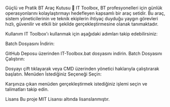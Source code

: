 Güçlü ve Pratik BT Araç Kutusu 🚀
IT Toolbox, BT profesyonelleri için günlük operasyonlarını kolaylaştırmayı hedefleyen kapsamlı bir araç setidir. Bu araç, sistem yöneticilerinin ve teknik ekiplerin ihtiyaç duyduğu yaygın görevleri hızlı, güvenilir ve etkili bir şekilde gerçekleştirmesine olanak tanımaktadır.

Kullanım
IT Toolbox'ı kullanmak için aşağıdaki adımları takip edebilirsiniz:

Batch Dosyasını İndirin:

GitHub Deposu üzerinden IT-Toolbox.bat dosyasını indirin.
Batch Dosyasını Çalıştırın:

Dosyayı çift tıklayarak veya CMD üzerinden yönetici haklarıyla çalıştırarak başlatın.
Menüden İstediğiniz Seçeneği Seçin:

Karşınıza çıkan menüden gerçekleştirmek istediğiniz işlemi seçin ve talimatları takip edin.

Lisans
Bu proje MIT Lisansı altında lisanslanmıştır.
